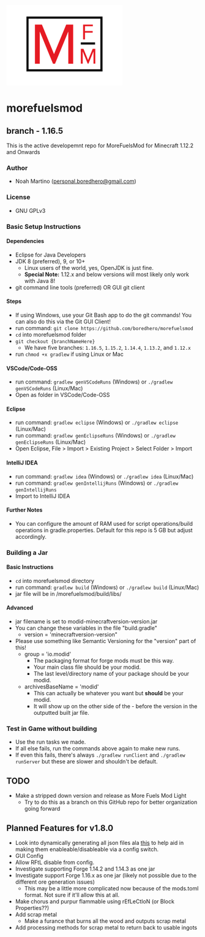 ![mf-logo](https://raw.githubusercontent.com/boredhero/morefuelsmod/1.15.2/src/main/resources/mf-logo.png)

# morefuelsmod

## branch - 1.16.5

This is the active developemnt repo for MoreFuelsMod for Minecraft 1.12.2 and Onwards

### Author

* Noah Martino (personal.boredhero@gmail.com)

### License

* GNU GPLv3

### Basic Setup Instructions

#### Dependencies

* Eclipse for Java Developers
* JDK 8 (preferred), 9, or 10+
  * Linux users of the world, yes, OpenJDK is just fine.
  * **Special Note:** 1.12.x and below versions will most likely only work with Java 8!
* git command line tools (preferred) OR GUI git client

#### Steps

* If using Windows, use your Git Bash app to do the git commands! You can also do this via the Git GUI Client!
* run command: ```git clone https://github.com/boredhero/morefuelsmod```
* ```cd``` into morefuelsmod folder
* ```git checkout {branchNameHere}```
  * We have five branches: ```1.16.5```, ```1.15.2```, ```1.14.4```, ```1.13.2```, and ```1.12.x```
* run ```chmod +x gradlew``` if using Linux or Mac

#### VSCode/Code-OSS

* run command: ```gradlew genVSCodeRuns``` (Windows) or ```./gradlew genVSCodeRuns``` (Linux/Mac)
* Open as folder in VSCode/Code-OSS

#### Eclipse

* run command: ```gradlew eclipse``` (Windows) or ```./gradlew eclipse``` (Linux/Mac)
* run command: ```gradlew genEclipseRuns``` (Windows) or ```./gradlew genEclipseRuns``` (Linux/Mac)
* Open Eclipse, File > Import > Existing Project > Select Folder > Import

#### IntelliJ IDEA

* run command: ```gradlew idea``` (Windows) or ```./gradlew idea``` (Linux/Mac)
* run command: ```gradlew genIntellijRuns``` (Windows) or ```./gradlew genIntellijRuns```
* Import to IntelliJ IDEA

#### Further Notes

* You can configure the amount of RAM used for script operations/build operations in gradle.properties. Default for this repo is 5 GB but adjust accordingly.

### Building a Jar

#### Basic Instructions

* ```cd``` into morefuelsmod directory
* run command: ```gradlew build``` (Windows) or ```./gradlew build``` (Linux/Mac)
* jar file will be in /morefuelsmod/build/libs/

#### Advanced

* jar filename is set to modid-minecraftversion-version.jar
* You can change these variables in the file "build.gradle"
  * version = 'minecraftversion-version"
* Please use something like Semantic Versioning for the "version" part of this!
  * group = 'io.modid'
    * The packaging format for forge mods must be this way.
    * Your main class file should be your modid.
    * The last level/directory name of your package should be your modid.
  * archivesBaseName = 'modid'
    * This can actually be whatever you want but **should** be your modid.
    * It will show up on the other side of the - before the version in the outputted built jar file.

### Test in Game without building

* Use the run tasks we made.
* If all else fails, run the commands above again to make new runs.
* If even this fails, there's always ```./gradlew runClient``` and ```./gradlew runServer``` but these are slower and shouldn't be default.

## TODO

* Make a stripped down version and release as More Fuels Mod Light
  * Try to do this as a branch on this GitHub repo for better organization going forward

## Planned Features for v1.8.0

* Look into dynamically generating all json files ala [this](https://wiki.mcjty.eu/modding/index.php?title=Tut14_Ep7) to help aid in making them enableable/disableable via a config switch.
* GUI Config
* Allow RFtL disable from config.
* Investigate supporting Forge 1.14.2 and 1.14.3 as one jar
* Investigate support Forge 1.16.x as one jar (likely not possible due to the different ore generation issues)
  * This may be a little more complicated now because of the mods.toml format. Not sure if it'll allow this at all.
* Make chorus and purpur flammable using rEfLeCtIoN (or Block Properties??)
* Add scrap metal
  * Make a furance that burns all the wood and outputs scrap metal
* Add processing methods for scrap metal to return back to usable ingots
